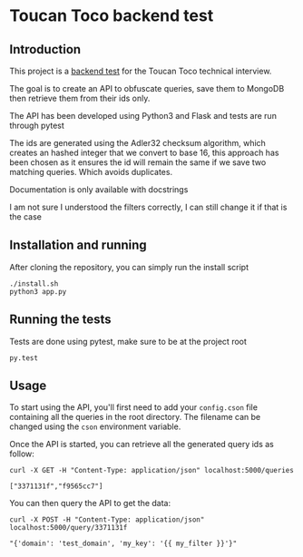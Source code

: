 # Toucan Toco backend test
## Introduction
This project is a [backend test](https://github.com/ToucanToco/backtechtest) for the Toucan Toco technical interview.

The goal is to create an API to obfuscate queries, save them to MongoDB then retrieve them from their ids only.

The API has been developed using Python3 and Flask and tests are run through pytest

The ids are generated using the Adler32 checksum algorithm, which creates an hashed integer that we convert to base 16, this approach has been chosen as it ensures the id will remain the same if we save two matching queries. Which avoids duplicates.

Documentation is only available with docstrings

I am not sure I understood the filters correctly, I can still change it if that is the case

## Installation and running
After cloning the repository, you can simply run the install script
```
./install.sh
python3 app.py
```
## Running the tests
Tests are done using pytest, make sure to be at the project root
```
py.test
```

## Usage
To start using the API, you'll first need to add your `config.cson` file containing all the queries in the root directory. The filename can be changed using the `cson` environment variable.

Once the API is started, you can retrieve all the generated query ids as follow:
```
curl -X GET -H "Content-Type: application/json" localhost:5000/queries
```
```
["3371131f","f9565cc7"]
```

You can then query the API to get the data:
```
curl -X POST -H "Content-Type: application/json" localhost:5000/query/3371131f
```
```
"{'domain': 'test_domain', 'my_key': '{{ my_filter }}'}"
```